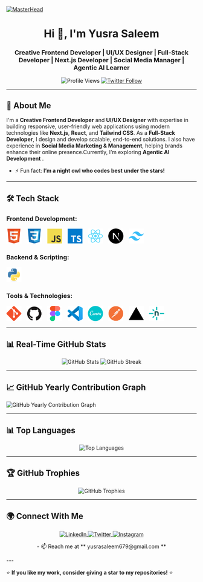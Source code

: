 [![MasterHead](https://raw.githubusercontent.com/YusraSaleem/YusraSaleem/main/github-header.gif)](https://www.deviantart.com/pixeljeff/art/Coding-990517671)

<h1 align="center">Hi 👋, I'm Yusra Saleem</h1>
<h3 align="center">Creative Frontend Developer | UI/UX Designer | Full-Stack Developer | Next.js Developer | Social Media Manager | Agentic AI Learner</h3>

<p align="center">
  <img src="https://komarev.com/ghpvc/?username=Yusra-Saleem&label=Profile%20views&color=0e75b6&style=flat" alt="Profile Views" />
  <a href="https://twitter.com/YusraSaleem" target="blank">
    <img src="https://img.shields.io/twitter/follow/Yusra-Saleem?logo=twitter&style=for-the-badge&color=1DA1F2" alt="Twitter Follow" />
  </a>
</p>

---

## 🚀 About Me

I'm a **Creative Frontend Developer** and **UI/UX Designer** with expertise in building responsive, user-friendly web applications using modern technologies like **Next.js**, **React**, and **Tailwind CSS**. As a **Full-Stack Developer**, I design and develop scalable, end-to-end solutions. I also have experience in **Social Media Marketing & Management**, helping brands enhance their online presence.Currently, I’m exploring **Agentic AI Development** . 

- ⚡ Fun fact: **I’m a night owl who codes best under the stars!**

---

## 🛠️ Tech Stack

### Frontend Development:
<p align="left">
  <img src="https://raw.githubusercontent.com/devicons/devicon/master/icons/html5/html5-original.svg" alt="HTML5" width="40" height="40" style="margin-right: 10px;" />
  <img src="https://raw.githubusercontent.com/devicons/devicon/master/icons/css3/css3-original.svg" alt="CSS3" width="40" height="40" style="margin-right: 10px;" />
  <img src="https://raw.githubusercontent.com/devicons/devicon/master/icons/javascript/javascript-original.svg" alt="JavaScript" width="40" height="40" style="margin-right: 10px;" />
  <img src="https://raw.githubusercontent.com/devicons/devicon/master/icons/typescript/typescript-original.svg" alt="TypeScript" width="40" height="40" style="margin-right: 10px;" />
  <img src="https://raw.githubusercontent.com/devicons/devicon/master/icons/react/react-original.svg" alt="React" width="40" height="40" style="margin-right: 10px;" />
  <img src="https://raw.githubusercontent.com/devicons/devicon/master/icons/nextjs/nextjs-original.svg" alt="Next.js" width="40" height="40" style="margin-right: 10px;" />
  <img src="https://raw.githubusercontent.com/devicons/devicon/master/icons/tailwindcss/tailwindcss-plain.svg" alt="Tailwind CSS" width="40" height="40" style="margin-right: 10px;" />
</p>

### Backend & Scripting:
<p align="left">
  <img src="https://raw.githubusercontent.com/devicons/devicon/master/icons/python/python-original.svg" alt="Python" width="40" height="40" style="margin-right: 10px;" />
</p>

### Tools & Technologies:
<p align="left">
  <img src="https://raw.githubusercontent.com/devicons/devicon/master/icons/git/git-original.svg" alt="Git" width="40" height="40" style="margin-right: 10px;" />
  <img src="https://raw.githubusercontent.com/devicons/devicon/master/icons/github/github-original.svg" alt="GitHub" width="40" height="40" style="margin-right: 10px;" />
  <img src="https://raw.githubusercontent.com/devicons/devicon/master/icons/figma/figma-original.svg" alt="Figma" width="40" height="40" style="margin-right: 10px;" />
  <img src="https://raw.githubusercontent.com/devicons/devicon/master/icons/vscode/vscode-original.svg" alt="VS Code" width="40" height="40" style="margin-right: 10px;" />
  <img src="https://raw.githubusercontent.com/devicons/devicon/master/icons/canva/canva-original.svg" alt="Canva" width="40" height="40" style="margin-right: 10px;" />
  <img src="https://raw.githubusercontent.com/devicons/devicon/master/icons/postman/postman-original.svg" alt="Postman" width="40" height="40" style="margin-right: 10px;" />
  <img src="https://raw.githubusercontent.com/devicons/devicon/master/icons/vercel/vercel-original.svg" alt="Vercel" width="40" height="40" style="margin-right: 10px;" />
  <img src="https://raw.githubusercontent.com/devicons/devicon/master/icons/netlify/netlify-original.svg" alt="Netlify" width="40" height="40" style="margin-right: 10px;" />
</p>

---

## 📊 Real-Time GitHub Stats

<p align="center">
  <img src="https://github-readme-stats.vercel.app/api?username=Yusra-Saleem&show_icons=true&theme=dark" alt="GitHub Stats" />
  <img src="https://github-readme-streak-stats.herokuapp.com/?user=Yusra-Saleem&theme=dark" alt="GitHub Streak" />
</p>

---

## 📈 GitHub Yearly Contribution Graph

![GitHub Yearly Contribution Graph](https://github-readme-activity-graph.vercel.app/graph?username=Yusra-Saleem&theme=github-dark&hide_border=true&area=true&custom_title=Yusra%27s%20Yearly%20Contributions)

---

## 📊 Top Languages

<p align="center">
  <img src="https://github-readme-stats.vercel.app/api/top-langs/?username=Yusra-Saleem&layout=compact&theme=dark" alt="Top Languages" />
</p>

---

## 🏆 GitHub Trophies

<p align="center">
  <img src="https://github-profile-trophy.vercel.app/?username=Yusra-Saleem&theme=darkhub&no-frame=true&row=1&column=7" alt="GitHub Trophies" />
</p>

---

## 🌍 Connect With Me

<p align="center">
  <a href="https://www.linkedin.com/in/yusrasaleem-developer/" target="blank">
    <img align="center" src="https://raw.githubusercontent.com/rahuldkjain/github-profile-readme-generator/master/src/images/icons/Social/linked-in-alt.svg" alt="LinkedIn" height="40" width="40" />
  </a>
  <a href="https://twitter.com/YusraSaleem" target="blank">
    <img align="center" src="https://raw.githubusercontent.com/rahuldkjain/github-profile-readme-generator/master/src/images/icons/Social/twitter.svg" alt="Twitter" height="40" width="40" />
  </a>
  <a href="https://instagram.com/yusra.saleem" target="blank">
    <img align="center" src="https://raw.githubusercontent.com/rahuldkjain/github-profile-readme-generator/master/src/images/icons/Social/instagram.svg" alt="Instagram" height="40" width="40" />
  </a>
</p>
<p align="center">
- 📫 Reach me at ** yusrasaleem679@gmail.com **
</p>
---

⭐ **If you like my work, consider giving a star to my repositories!** ⭐
